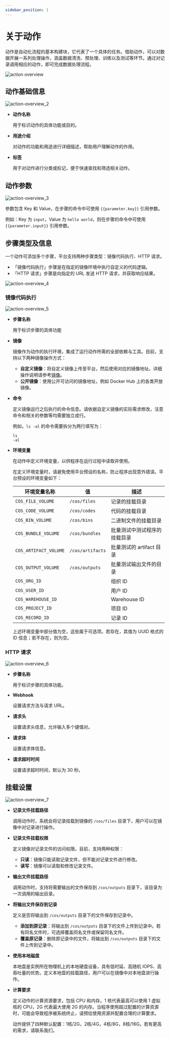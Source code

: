 ```yaml
---
sidebar_position: 1
---
```


# 关于动作
动作是自动化流程的基本构建块，它代表了一个具体的任务。借助动作，可以对数据开展一系列处理操作，涵盖数据清洗、预处理、训练以及测试等环节。通过对记录调用相应的动作，即可完成数据处理流程。

![action overview](./img/action-overview_1.png)

## 动作基础信息

![action-overview_2](./img/action-overview_2.png)

- **动作名称**

    用于标识动作的具体功能或目的。

- **用途介绍**
    
    对动作的功能和用途进行详细描述，帮助用户理解动作的作用。

- **标签**
    
    用于对动作进行分类或标记，便于快速查找和筛选相关动作。

## 动作参数

![action-overview_3](./img/action-overview_3.png)

参数包含 Key 和 Value，在步骤的命令中可使用 `{{parameter.key}}` 引用参数。

例如：Key 为 `input`，Value 为 `hello world`，则在步骤的命令中可使用 `{{parameter.input}}` 引用参数。

## 步骤类型及信息
一个动作可添加多个步骤，平台支持两种步骤类型：镜像代码执行、HTTP 请求。
- 「镜像代码执行」步骤是在指定的镜像环境中执行自定义的代码逻辑。
- 「HTTP 请求」步骤是向指定的 URL 发送 HTTP 请求，并获取响应结果。

![action-overview_4](./img/action-overview_4.png)

### 镜像代码执行

![action-overview_5](./img/action-overview_5.png)

- **步骤名称**

    用于标识步骤的具体功能

- **镜像**

    镜像作为动作的执行环境，集成了运行动作所需的全部依赖与工具。目前，支持以下两种镜像操作方式：

    - **自定义镜像**：将自定义镜像上传至平台，然后使用对应的镜像地址。详细操作说明请参考[镜像](../../image/1-about-docker-image.md)。
    - **公开镜像**：使用公开可访问的镜像地址，例如 Docker Hub 上的各类开放镜像。

- **命令**

    定义镜像运行之后执行的命令信息。请依据自定义镜像的实际需求修改，注意命令和相关的参数等均需要独立成行。

    例如，`ls -al` 的命令需要拆分为两行填写为：
    
    ```
    ls
    -al
    ```

- **环境变量**

    在动作中定义环境变量，以供程序在运行过程中读取并使用。
    
    在定义环境变量时，请避免使用平台预设的名称，防止程序出现意外错误。平台预设的环境变量如下：

    | 环境变量名称 | 值 | 描述 |
    | --- | --- | --- |
    | `COS_FILE_VOLUME` | `/cos/files` | 记录的挂载目录 |
    | `COS_CODE_VOLUME` | `/cos/codes` | 代码的挂载目录 |
    | `COS_BIN_VOLUME` | `/cos/bins` | 二进制文件的挂载目录 |
    | `COS_BUNDLE_VOLUME` | `/cos/bundles` | 批量测试中测试程序的挂载目录 |
    | `COS_ARTIFACT_VOLUME` | `/cos/artifacts` | 批量测试的 artifact 目录 |
    | `COS_OUTPUT_VOLUME` | `/cos/outputs` | 批量测试输出文件的目录 |
    | `COS_ORG_ID` |  | 组织 ID |
    | `COS_USER_ID` |  | 用户 ID |
    | `COS_WAREHOUSE_ID` |  | Warehouse ID |
    | `COS_PROJECT_ID` |  | 项目 ID |
    | `COS_RECORD_ID` |  | 记录 ID |

    上述环境变量中部分值为空，这些属于可选项。若存在，其值为 UUID 格式的 ID 信息；若不存在，则为空。

### HTTP 请求

![action-overview_6](./img/action-overview_6.png)

- **步骤名称**

    用于标识步骤的具体功能。

- **Webhook**
 
    设置请求方法与请求 URL。

- **请求头**

    设置请求头信息，允许输入多个键值对。

- **请求体**

    设置请求体信息。

- **请求超时时间**

    设置请求超时时间，默认为 30 秒。

## 挂载设置

![action-overview_7](./img/action-overview_7.png)

- **记录文件挂载路径**

    调用动作时，系统会将记录挂载到镜像的 `/cos/files` 目录下，用户可以在镜像中对记录进行操作。

- **记录文件挂载权限**

    定义镜像对记录文件的访问权限。目前，支持两种权限：
    - **只读**：镜像只能读取记录文件，但不能对记录文件进行修改。
    - **读写**：镜像可以读取和修改记录文件。

- **输出文件挂载路径**

    调用动作时，支持将需要输出的文件保存到 `/cos/outputs` 目录下，该目录为一次调用的输出目录。

- **将输出文件保存到记录**

    定义是否将输出到 `/cos/outputs` 目录下的文件保存到记录中。

    - **添加到原记录**：将输出到 `/cos/outputs` 目录下的文件上传到记录中。若有同名文件时，可选择覆盖同名文件或保留同名文件。
    - **覆盖原记录**：删除原记录中的文件，将输出到 `/cos/outputs` 目录下的文件上传到记录中。

- **使用本地磁盘**

    本地盘是实例所在物理机上的本地硬盘设备，具有低时延、高随机 IOPS、高吞吐量的优势。定义本地盘的挂载路径，用户可以在镜像中对本地盘进行操作。
   
- **计算要求**

    定义动作的计算资源要求，包括 CPU 和内存。1 核代表最高可以使用 1 虚拟核的 CPU，2G 代表最大使用 2G 的内存。当程序使用超过配置的计算资源时，可能会导致程序被系统终止，请预估使用资源并配置合理的计算要求。
    
    动作提供了四种默认配置：1核/2G，2核/4G，4核/8G，8核/16G。若有更高的需求，请联系我们。
